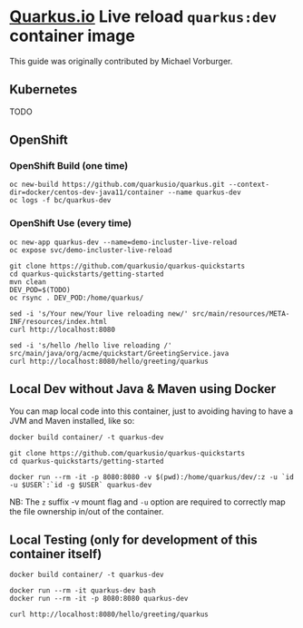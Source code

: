 # [Quarkus.io](http://quarkus.io) Live reload `quarkus:dev` container image

This guide was originally contributed by Michael Vorburger.

## Kubernetes

TODO

## OpenShift

### OpenShift Build (one time)

    oc new-build https://github.com/quarkusio/quarkus.git --context-dir=docker/centos-dev-java11/container --name quarkus-dev
    oc logs -f bc/quarkus-dev

### OpenShift Use (every time)

    oc new-app quarkus-dev --name=demo-incluster-live-reload
    oc expose svc/demo-incluster-live-reload

    git clone https://github.com/quarkusio/quarkus-quickstarts
    cd quarkus-quickstarts/getting-started
    mvn clean
    DEV_POD=$(TODO)
    oc rsync . DEV_POD:/home/quarkus/

    sed -i 's/Your new/Your live reloading new/' src/main/resources/META-INF/resources/index.html
    curl http://localhost:8080

    sed -i 's/hello /hello live reloading /' src/main/java/org/acme/quickstart/GreetingService.java
    curl http://localhost:8080/hello/greeting/quarkus

## Local Dev without Java & Maven using Docker

You can map local code into this container, just to avoiding having to have a JVM and Maven installed, like so:

    docker build container/ -t quarkus-dev

    git clone https://github.com/quarkusio/quarkus-quickstarts
    cd quarkus-quickstarts/getting-started

    docker run --rm -it -p 8080:8080 -v $(pwd):/home/quarkus/dev/:z -u `id -u $USER`:`id -g $USER` quarkus-dev

NB: The `z` suffix -v mount flag and `-u` option are required to correctly map the file ownership in/out of the container.

## Local Testing (only for development of this container itself)

    docker build container/ -t quarkus-dev

    docker run --rm -it quarkus-dev bash
    docker run --rm -it -p 8080:8080 quarkus-dev

    curl http://localhost:8080/hello/greeting/quarkus
